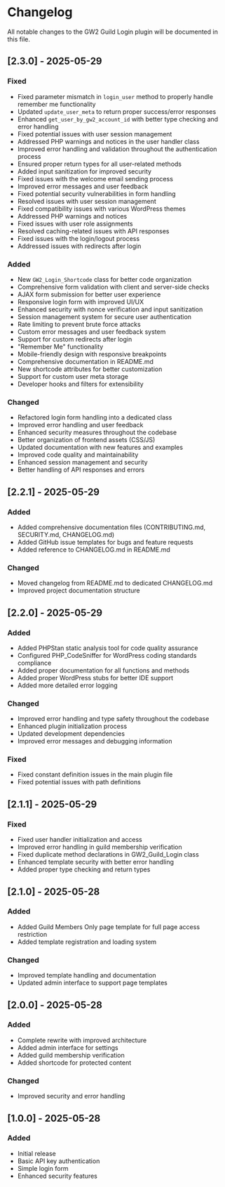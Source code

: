 # Changelog

All notable changes to the GW2 Guild Login plugin will be documented in this file.

## [2.3.0] - 2025-05-29

### Fixed
- Fixed parameter mismatch in `login_user` method to properly handle remember me functionality
- Updated `update_user_meta` to return proper success/error responses
- Enhanced `get_user_by_gw2_account_id` with better type checking and error handling
- Fixed potential issues with user session management
- Addressed PHP warnings and notices in the user handler class
- Improved error handling and validation throughout the authentication process
- Ensured proper return types for all user-related methods
- Added input sanitization for improved security
- Fixed issues with the welcome email sending process
- Improved error messages and user feedback
- Fixed potential security vulnerabilities in form handling
- Resolved issues with user session management
- Fixed compatibility issues with various WordPress themes
- Addressed PHP warnings and notices
- Fixed issues with user role assignments
- Resolved caching-related issues with API responses
- Fixed issues with the login/logout process
- Addressed issues with redirects after login 

### Added
- New `GW2_Login_Shortcode` class for better code organization
- Comprehensive form validation with client and server-side checks
- AJAX form submission for better user experience
- Responsive login form with improved UI/UX
- Enhanced security with nonce verification and input sanitization
- Session management system for secure user authentication
- Rate limiting to prevent brute force attacks
- Custom error messages and user feedback system
- Support for custom redirects after login
- "Remember Me" functionality
- Mobile-friendly design with responsive breakpoints
- Comprehensive documentation in README.md
- New shortcode attributes for better customization
- Support for custom user meta storage
- Developer hooks and filters for extensibility

### Changed
- Refactored login form handling into a dedicated class
- Improved error handling and user feedback
- Enhanced security measures throughout the codebase
- Better organization of frontend assets (CSS/JS)
- Updated documentation with new features and examples
- Improved code quality and maintainability
- Enhanced session management and security
- Better handling of API responses and errors

## [2.2.1] - 2025-05-29

### Added
- Added comprehensive documentation files (CONTRIBUTING.md, SECURITY.md, CHANGELOG.md)
- Added GitHub issue templates for bugs and feature requests
- Added reference to CHANGELOG.md in README.md

### Changed
- Moved changelog from README.md to dedicated CHANGELOG.md
- Improved project documentation structure

## [2.2.0] - 2025-05-29

### Added
- Added PHPStan static analysis tool for code quality assurance
- Configured PHP_CodeSniffer for WordPress coding standards compliance
- Added proper documentation for all functions and methods
- Added proper WordPress stubs for better IDE support
- Added more detailed error logging

### Changed
- Improved error handling and type safety throughout the codebase
- Enhanced plugin initialization process
- Updated development dependencies
- Improved error messages and debugging information

### Fixed
- Fixed constant definition issues in the main plugin file
- Fixed potential issues with path definitions

## [2.1.1] - 2025-05-29

### Fixed
- Fixed user handler initialization and access
- Improved error handling in guild membership verification
- Fixed duplicate method declarations in GW2_Guild_Login class
- Enhanced template security with better error handling
- Added proper type checking and return types

## [2.1.0] - 2025-05-28

### Added
- Added Guild Members Only page template for full page access restriction
- Added template registration and loading system

### Changed
- Improved template handling and documentation
- Updated admin interface to support page templates

## [2.0.0] - 2025-05-28

### Added
- Complete rewrite with improved architecture
- Added admin interface for settings
- Added guild membership verification
- Added shortcode for protected content

### Changed
- Improved security and error handling

## [1.0.0] - 2025-05-28

### Added
- Initial release
- Basic API key authentication
- Simple login form
- Enhanced security features
